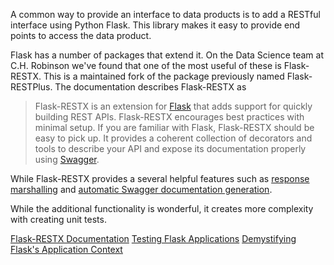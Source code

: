 A common way to provide an interface to data products is to add a RESTful interface using Python Flask.
This library makes it easy to provide end points to access the data product.

Flask has a number of packages that extend it. On the Data Science team at C.H. Robinson we've found
that one of the most useful of these is Flask-RESTX. This is a maintained fork of the package previously
named Flask-RESTPlus. The documentation describes Flask-RESTX as

> Flask-RESTX is an extension for [Flask](http://flask.pocoo.org/) that adds support for quickly building REST APIs.
Flask-RESTX encourages best practices with minimal setup.
If you are familiar with Flask, Flask-RESTX should be easy to pick up.
It provides a coherent collection of decorators and tools to describe your API
and expose its documentation properly using [Swagger](http://swagger.io/).

While Flask-RESTX provides a several helpful features such as
[response marshalling](https://flask-restx.readthedocs.io/en/latest/marshalling.html)
and [automatic Swagger documentation generation](
https://flask-restx.readthedocs.io/en/latest/swagger.html).

While the additional functionality is wonderful, it creates more complexity with creating unit tests.


[Flask-RESTX Documentation](https://flask-restx.readthedocs.io/en/latest/)
[Testing Flask Applications](https://flask.palletsprojects.com/en/1.1.x/testing/)
[Demystifying Flask's Application Context](
https://hackingandslacking.com/demystifying-flasks-application-context-c7bd31a53817)
